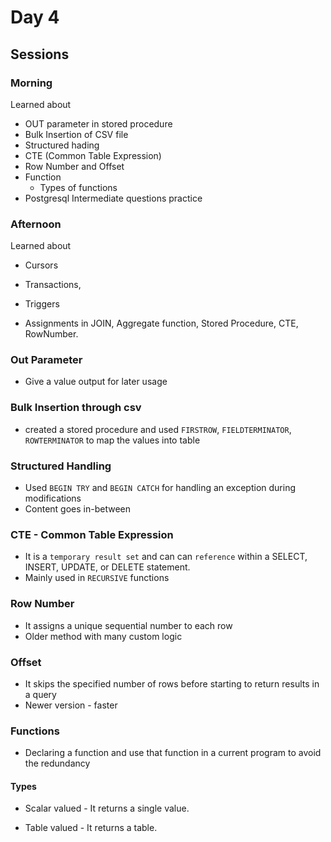 # Day 4

## Sessions

### Morning 

Learned about
- OUT parameter in stored procedure
- Bulk Insertion of CSV file
- Structured hading
- CTE (Common Table Expression)
- Row Number and Offset
- Function
    - Types of functions
- Postgresql Intermediate questions practice

### Afternoon

Learned  about
- Cursors 
- Transactions, 
- Triggers

- Assignments in JOIN, Aggregate function, Stored Procedure, CTE, RowNumber.

### Out Parameter 

- Give a value output for later usage

### Bulk Insertion through csv

- created a stored procedure and used `FIRSTROW`, `FIELDTERMINATOR`, `ROWTERMINATOR` to map the values into table

### Structured Handling
 
- Used `BEGIN TRY` and `BEGIN CATCH` for handling an exception during modifications
- Content goes in-between

### CTE - Common Table Expression 

- It is a `temporary result set` and can can `reference` within a SELECT, INSERT, UPDATE, or DELETE statement.
- Mainly used in `RECURSIVE` functions

### Row Number

- It assigns a unique sequential number to each row
- Older method with many custom logic

### Offset

- It skips the specified number of rows before starting to return results in a query
- Newer version - faster

### Functions

- Declaring a function and use that function in a current program to avoid the redundancy

#### Types

- Scalar valued
      - It returns a single value.

- Table valued
      - It returns a table.

